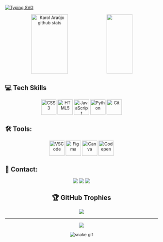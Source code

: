 [![Typing SVG](https://readme-typing-svg.herokuapp.com/?color=0DB50CFF&size=35&center=true&vCenter=true&width=1000&lines=Welcome+to+my+GitHub!;I+am+Emerson+Batista;I'm+from+Brazil;I+am+a+computer+engineering+student+at+UFRPE)](https://git.io/typing-svg)

<div align="center">  
  <img width="49%" height="195px" src="https://github-readme-stats.vercel.app/api?username=emersongg21&show_icons=true&count_private=true&hide_border=true&title_color=0DB50CFF&icon_color=0DB50CFF&text_color=c9d1d9&bg_color=0d1117" alt="Karol Araújo github stats" /> 
  <img width="41%" height="195px" src="https://github-readme-stats.vercel.app/api/top-langs/?username=emersongg21&layout=compact&hide_border=true&title_color=0DB50CFF&text_color=999999&bg_color=0d1117" />
</div>


## 💻 Tech Skills

  <div style="display: inline_block" align="center">
    <img src="https://cdn.jsdelivr.net/gh/devicons/devicon/icons/css3/css3-plain.svg" width="50" height="50" alt="CSS3"/>
    <img src="https://cdn.jsdelivr.net/gh/devicons/devicon/icons/html5/html5-plain.svg" width="50" height="50" alt="HTML5"/>
    <img src="https://cdn.jsdelivr.net/gh/devicons/devicon/icons/javascript/javascript-plain.svg" width="50" height="50" alt="JavaScript"/>
    <img src="https://cdn.jsdelivr.net/gh/devicons/devicon/icons/python/python-original.svg" width="50" height="50" alt="Python"/>
    <img src="https://cdn.jsdelivr.net/gh/devicons/devicon/icons/git/git-plain.svg" width="50" height="50" alt="Git"/>
  </div>

## 🛠️ Tools:

  <div style="display: inline_block" align="center">
    <img src="https://cdn.jsdelivr.net/gh/devicons/devicon/icons/vscode/vscode-original.svg" width="50" height="50" alt="VSCode"/>
    <img src="https://cdn.jsdelivr.net/gh/devicons/devicon/icons/figma/figma-original.svg" width="50" height="50" alt="Figma"/>
    <img src="https://cdn.jsdelivr.net/gh/devicons/devicon/icons/canva/canva-original.svg" width="50" height="50" alt="Canva"/>
    <img src="https://cdn.jsdelivr.net/gh/devicons/devicon/icons/codepen/codepen-plain.svg" width="50" height="50" alt="Codepen"/>           
  </div>         
  
<!-- ## 📚 Currently studying:
![JavaScript](https://img.shields.io/badge/-JavaScript-0D1117?style=for-the-badge&logo=javascript&labelColor=0D1117&textColor=0D1117)&nbsp;
![Node.JS](https://img.shields.io/badge/-Node.JS-0D1117?style=for-the-badge&logo=node.js&labelColor=0D1117&textColor=0D1117)&nbsp; -->

## 📧 Contact:
  <div style="display: inline_block" align="center">
    <a href = "mailto:emerson.dev21@gmail.com"><img src="https://img.shields.io/badge/Gmail-D14836?style=for-the-badge&logo=gmail&logoColor=white" target="_blank"></a>
    <a href="[https://instagram.com/elias.vito13](https://www.instagram.com/emerson.gg21/)" target="_blank"><img src="https://img.shields.io/badge/-Instagram-%23E4405F?style=for-the-badge&logo=instagram&logoColor=white"></a>
    <a href="https://www.linkedin.com/in/emerson-batista-937826218/" target="_blank"><img src="https://img.shields.io/badge/-LinkedIn-%230077B5?style=for-the-badge&logo=linkedin&logoColor=white"></a>
  
  ## 🏆 GitHub Trophies
![](https://github-profile-trophy.vercel.app/?username=emersongg21&theme=matrix&no-frame=false&no-bg=true&margin-w=4)

---
[![](https://visitcount.itsvg.in/api?id=emersongg21&icon=2&color=12)](https://visitcount.itsvg.in)
    
  ![snake gif](https://github.com/emersongg21/emersongg21/blob/output/github-contribution-grid-snake.svg)
  </div>
